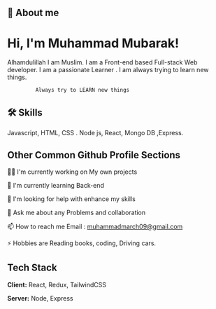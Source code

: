 
## 🚀 About me



# Hi, I'm Muhammad Mubarak! 
Alhamdulillah I am Muslim. I am a Front-end based Full-stack Web developer.
I am a passionate Learner . I am always trying to learn new things.

             Always try to LEARN new things
## 🛠 Skills
Javascript, HTML, CSS .
Node js, React, Mongo DB ,Express.



## Other Common Github Profile Sections
👩‍💻 I'm currently working on My own projects

🧠 I'm currently learning Back-end

🤔 I'm looking for help with enhance my skills

💬 Ask me about any Problems and collaboration

📫 How to reach me Email : muhammadmarch09@gmail.com

⚡️ Hobbies are Reading books, coding, Driving cars.


## Tech Stack

**Client:** React, Redux, TailwindCSS

**Server:** Node, Express

